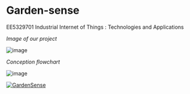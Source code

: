 # Garden-sense
EE5329701 Industrial Internet of Things : Technologies and Applications

*Image of our project*

![image](https://user-images.githubusercontent.com/56578804/71828436-4e6ea080-30dd-11ea-879f-927911690036.png)

*Conception flowchart*

![image](https://user-images.githubusercontent.com/56578804/71783643-ae554080-3024-11ea-8325-ad750185c086.png)

[![GardenSense](https://img.youtube.com/vi/SFIupfq7j8g/0.jpg)](https://www.youtube.com/watch?v=SFIupfq7j8g "GardenSense")
